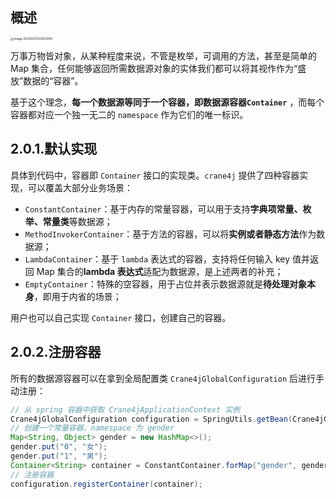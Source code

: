 ## 概述

<img src="https://img.xiajibagao.top/image-20230210133633050.png" alt="image-20230210133633050" style="zoom: 33%;" />

万事万物皆对象，从某种程度来说，不管是枚举，可调用的方法，甚至是简单的 Map 集合，任何能够返回所需数据源对象的实体我们都可以将其视作作为“盛放”数据的“容器”。

基于这个理念，**每一个数据源等同于一个容器，即数据源容器`Container`** ，而每个容器都对应一个独一无二的 `namespace` 作为它们的唯一标识。

## 2.0.1.默认实现

具体到代码中，容器即 `Container` 接口的实现类。`crane4j` 提供了四种容器实现，可以覆盖大部分业务场景：

- `ConstantContainer`：基于内存的常量容器，可以用于支持**字典项常量、枚举、常量类**等数据源；
- `MethodInvokerContainer`：基于方法的容器，可以将**实例或者静态方法**作为数据源；
- `LambdaContainer`：基于 `lambda` 表达式的容器，支持将任何输入 key 值并返回 Map 集合的**lambda 表达式**适配为数据源，是上述两者的补充；
- `EmptyContainer`：特殊的空容器，用于占位并表示数据源就是**待处理对象本身**，即用于内省的场景；

用户也可以自己实现 `Container` 接口，创建自己的容器。

## 2.0.2.注册容器

所有的数据源容器可以在拿到全局配置类 `Crane4jGlobalConfiguration` 后进行手动注册：

~~~java
// 从 spring 容器中获取 Crane4jApplicationContext 实例
Crane4jGlobalConfiguration configuration = SpringUtils.getBean(Crane4jGlobalConfiguration.class);
// 创建一个常量容器，namespace 为 gender
Map<String, Object> gender = new HashMap<>();
gender.put("0", "女");
gender.put("1", "男");
Container<String> container = ConstantContainer.forMap("gender", gender);
// 注册容器
configuration.registerContainer(container);
~~~
